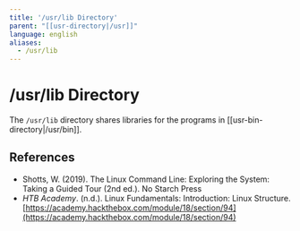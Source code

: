 ```yaml
---
title: '/usr/lib Directory'
parent: "[[usr-directory|/usr]]"
language: english
aliases:
  - /usr/lib
---
```


# /usr/lib Directory

The `/usr/lib` directory shares libraries for the programs in [[usr-bin-directory|/usr/bin]].

## References

- Shotts, W. (2019). <span class="reference-title">The Linux Command Line: Exploring the System: Taking a Guided Tour (2nd ed.)</span>. No Starch Press
- _HTB Academy_. (n.d.). <span class="reference-title">Linux Fundamentals: Introduction: Linux Structure</span>. [https://academy.hackthebox.com/module/18/section/94](https://academy.hackthebox.com/module/18/section/94)
